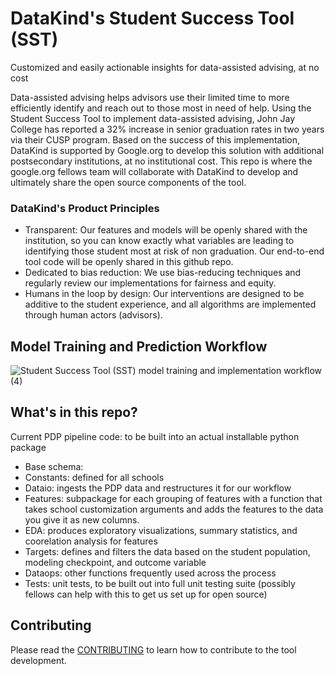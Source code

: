 # DataKind's Student Success Tool (SST)
Customized and easily actionable insights for data-assisted advising, at no cost

Data-assisted advising helps advisors use their limited time to more efficiently identify and reach out to those most in need of help. 
Using the Student Success Tool to implement data-assisted advising, John Jay College has reported a 32% increase in senior graduation rates in two years via their CUSP program.
Based on the success of this implementation, DataKind is supported by Google.org to develop this solution with additional postsecondary institutions, at no institutional cost.
This repo is where the google.org fellows team will collaborate with DataKind to develop and ultimately share the open source components of the tool.

### DataKind's Product Principles
- Transparent: Our features and models will be openly shared with the institution, so you can know exactly what variables are leading to identifying those student most at risk of non graduation. Our end-to-end tool code will be openly shared in this github repo.
- Dedicated to bias reduction: We use bias-reducing techniques and regularly review our implementations for fairness and equity.
- Humans in the loop by design: Our interventions are designed to be additive to the student experience, and all algorithms are implemented through human actors (advisors).


## Model Training and Prediction Workflow

![Student Success Tool (SST) model training and implementation workflow (4)](https://github.com/user-attachments/assets/1a3816bc-acd5-4b53-ad92-929a66bebbac)


## What's in this repo?

Current PDP pipeline code: to be built into an actual installable python package
- Base schema:
- Constants: defined for all schools
- Dataio: ingests the PDP data and restructures it for our workflow
- Features: subpackage for each grouping of features with a function that takes school customization arguments and adds the features to the data you give it as new columns.
- EDA: produces exploratory visualizations, summary statistics, and coorelation analysis for features
- Targets: defines and filters the data based on the student population, modeling checkpoint, and outcome variable
- Dataops: other functions frequently used across the process
- Tests: unit tests, to be built out into full unit testing suite (possibly fellows can help with this to get us set up for open source)


## Contributing

Please read the [CONTRIBUTING](CONTRIBUTING.md) to learn how to contribute to the tool development. 

